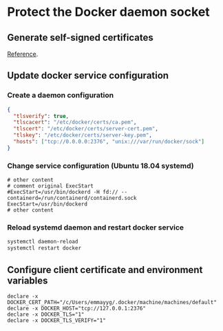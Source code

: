# Protect the Docker daemon socket

## Generate self-signed certificates

[Reference](../../network/tls-ssl/how_to_self-sign_tlsssl_certificates_using_openssl.md).

## Update docker service configuration

### Create a daemon configuration

```bash:/etc/docker/daemon.json
{
  "tlsverify": true,
  "tlscacert": "/etc/docker/certs/ca.pem",
  "tlscert": "/etc/docker/certs/server-cert.pem",
  "tlskey": "/etc/docker/certs/server-key.pem",
  "hosts": ["tcp://0.0.0.0:2376", "unix:///var/run/docker/sock"]
}

```
### Change service configuration \(Ubuntu 18.04 systemd\)

```bash:/etc/systemd/system/multi-user.target.wants/docker.service
# other content
# comment original ExecStart
#ExecStart=/usr/bin/dockerd -H fd:// --containerd=/run/containerd/containerd.sock
ExecStart=/usr/bin/dockerd
# other content
```
### Reload systemd daemon and restart docker service

```bash
systemctl daemon-reload
systemctl restart docker
```

## Configure client certificate and environment variables

```bash:~/.bashrc
declare -x DOCKER_CERT_PATH="/c/Users/emmayyg/.docker/machine/machines/default"
declare -x DOCKER_HOST="tcp://127.0.0.1:2376"
declare -x DOCKER_TLS="1"
declare -x DOCKER_TLS_VERIFY="1"
```
